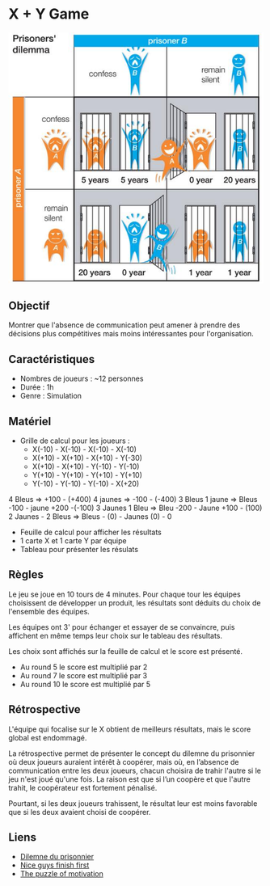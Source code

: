 # X + Y Game

![prisoner-dilemna](/media/prisoner-dilemna.jpg)

## Objectif
Montrer que l'absence de communication peut amener à prendre des décisions plus compétitives mais moins intéressantes pour l'organisation.

## Caractéristiques
- Nombres de joueurs : ~12 personnes
- Durée : 1h
- Genre : Simulation

## Matériel
- Grille de calcul pour les joueurs :
    - X(-10) - X(-10) - X(-10) - X(-10)
    - X(+10) - X(+10) - X(+10) - Y(-30)
    - X(+10) - X(+10) - Y(-10) - Y(-10)
    - Y(+10) - Y(+10) - Y(+10) - Y(+10)
    - Y(-10) - Y(-10) - Y(-10) - X(+20)
    
    
4 Bleus => +100 - (+400)
4 jaunes => -100 - (-400)
3 Bleus 1 jaune => Bleus -100 - jaune +200 -(-100)
3 Jaunes 1 Bleu => Bleu -200 - Jaune +100  - (100)
2 Jaunes - 2 Bleus => Bleus - (0) - Jaunes (0) - 0


- Feuille de calcul pour afficher les résultats
- 1 carte X et 1 carte Y par équipe
- Tableau pour présenter les résulats

## Règles
Le jeu se joue en 10 tours de 4 minutes. Pour chaque tour les équipes choisissent de développer un produit, les résultats sont déduits du choix de l'ensemble des équipes.  

Les équipes ont 3' pour échanger et essayer de se convaincre, puis affichent en même temps leur choix sur le tableau des résultats.

Les choix sont affichés sur la feuille de calcul et le score est présenté.

- Au round 5 le score est multiplié par 2
- Au round 7 le score est multiplié par 3
- Au round 10 le score est multiplié par 5

## Rétrospective
L'équipe qui focalise sur le X obtient de meilleurs résultats, mais le score global est endommagé.  

La rétrospective permet de présenter le concept du dilemne du prisonnier où deux joueurs auraient intérêt à coopérer, mais où, en l’absence de communication entre les deux joueurs, chacun choisira de trahir l'autre si le jeu n'est joué qu'une fois. La raison est que si l’un coopère et que l'autre trahit, le coopérateur est fortement pénalisé.  

Pourtant, si les deux joueurs trahissent, le résultat leur est moins favorable que si les deux avaient choisi de coopérer.

## Liens
- [Dilemne du prisonnier](https://fr.wikipedia.org/wiki/Dilemme_du_prisonnier)
- [Nice guys finish first](https://www.youtube.com/watch?v=rr6lsTgZKAQ)
- [The puzzle of motivation](https://www.youtube.com/watch?v=rrkrvAUbU9Y)

